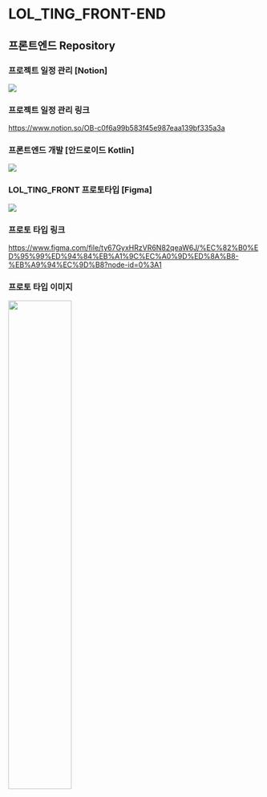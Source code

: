 # LOL_TING_FRONT-END
## 프론트엔드 Repository
### 프로젝트 일정 관리 [Notion]
<img src = "https://user-images.githubusercontent.com/63548551/194883235-12a4cbbc-b648-4dff-805e-b811da58bc82.jpg" >

### 프로젝트 일정 관리 링크
https://www.notion.so/OB-c0f6a99b583f45e987eaa139bf335a3a

### 프론트엔드 개발 [안드로이드 Kotlin]
<img src = "https://user-images.githubusercontent.com/63548551/194883519-2ae466f3-f821-4fb6-b8da-e4ad9cd210dc.png" >

### LOL_TING_FRONT 프로토타입 [Figma]
<img src = "https://user-images.githubusercontent.com/63548551/194869532-d7ca1998-e506-483a-a1ae-be1ffb3976cf.png" >

### 프로토 타입 링크 
https://www.figma.com/file/ty67GyxHRzVR6N82qeaW6J/%EC%82%B0%ED%95%99%ED%94%84%EB%A1%9C%EC%A0%9D%ED%8A%B8-%EB%A9%94%EC%9D%B8?node-id=0%3A1  


### 프로토 타입 이미지 
<img src = "https://user-images.githubusercontent.com/63548551/194869131-9ddf3341-3dad-4cb2-bdc8-9b766cfc73b2.png" width="50%" height="50%">



